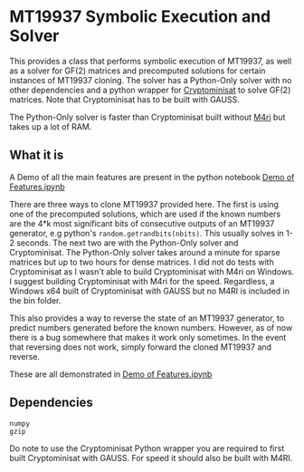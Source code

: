 # MT19937 Symbolic Execution and Solver

This provides a class that performs symbolic execution of MT19937, as well as a solver for GF(2) matrices and precomputed solutions for certain instances of MT19937 cloning. The solver has a Python-Only solver with no other dependencies and a python wrapper for [Cryptominisat](https://github.com/msoos/cryptominisat) to solve GF(2) matrices. Note that Cryptominisat has to be built with GAUSS.

The Python-Only solver is faster than Cryptominisat built without [M4ri](https://github.com/malb/m4ri) but takes up a lot of RAM.

## What it is

A Demo of all the main features are present in the python notebook [Demo of Features.ipynb](https://github.com/JuliaPoo/MT19937-Symbolic-Execution-and-Solver/blob/master/Demo%20of%20Features.ipynb)

There are three ways to clone MT19937 provided here. The first is using one of the precomputed solutions, which are used if the known numbers are the 4\*k most significant bits of consecutive outputs of an MT19937 generator, e.g python's `random.getrandbits(nbits)`. This usually solves in 1-2 seconds. The next two are with the Python-Only solver and Cryptominisat. The Python-Only solver takes around a minute for sparse matrices but up to two hours for dense matrices. I did not do tests with Cryptominisat as I wasn't able to build Cryptominisat with M4ri on Windows. I suggest building Cryptominisat with M4ri for the speed. Regardless, a Windows x64 built of Cryptominisat with GAUSS but no M4RI is included in the bin folder.

This also provides a way to reverse the state of an MT19937 generator, to predict numbers generated before the known numbers. However, as of now there is a bug somewhere that makes it work only sometimes. In the event that reversing does not work, simply forward the cloned MT19937 and reverse.

These are all demonstrated in [Demo of Features.ipynb](https://github.com/JuliaPoo/MT19937-Symbolic-Execution-and-Solver/blob/master/Demo%20of%20Features.ipynb)

## Dependencies

```
numpy
gzip
```
Do note to use the Cryptominisat Python wrapper you are required to first built Cryptominisat with GAUSS. For speed it should also be built with M4RI.
